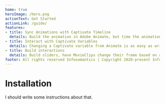 ```yaml
---
home: true
heroImage: /hero.png
actionText: Get Started 
actionLink: /guide/
features:
- title: Sync Animations with Captivate Timeline
  details: Build the animation in Adobe Animate, but time the animation to the voiceover in Captivate. Live, visible from Captivate's timeline.
- title: Interact with Captivate Variables
  details: Changing a Captivate variable from Animate is as easy as writing X.captivate.variables.MyVar = "New Value";
- title: Build interactions
  details: Build sliders, have MovieClips change their frame based on a Captivate variable, display a Captivate Variable value in a dynamic textfield in Animate. All this and more.
footer: All rights reserved Infosemantics | Copyright 2020-present Infosemantics
---
```


# Installation
I should write some instructions about that.
